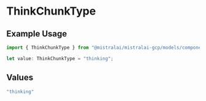 # ThinkChunkType

## Example Usage

```typescript
import { ThinkChunkType } from "@mistralai/mistralai-gcp/models/components";

let value: ThinkChunkType = "thinking";
```

## Values

```typescript
"thinking"
```